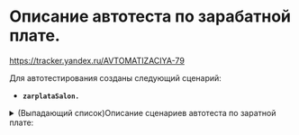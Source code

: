 # Описание автотеста по зарабатной плате.
https://tracker.yandex.ru/AVTOMATIZACIYA-79

Для автотестирования созданы следующий сценарий:

-   **`zarplataSalon.`**


<details><summary>(Выпадающий список)Описание сценариев автотеста по заратной плате: </summary>

-   **Сценарий: Создание пользователя - Бухгалтер.**

Под Админом удаляется пользователь бухгалтерии, создается новый для тестирования, добавляются новому пользователю новые права для тестирования ЗП.

-   **Сценарий: Проверка на ошибки и заход под Бухгалтера.**

Проверяется первый сценарий на наличие ошибок, в случае если их нет то фича файла продолжает своё выполнение. После проверки выходится из под Админа и заходится под новым бухгалтером.

-   **Сценарий: Блок 1:Оклад - не зависит от выработки(Оклад1).**

Удаляются все переменные > Через регистр "КалендарныеГрафики" на первое число месяца выставляется константа "ДеньВключенВГрафик", делается это для того чтобы избежать праздничные дни > Создается мастер салона красоты > Соответствующий сценарию оклад добавляется мастеру в Начисления и удержания > После добавления начисления создается документ Начисление зарплаты и проверяется что таблица начисления равна той что указана в шаблоне.

После проверки добавленное начисление удаляется из карточки мастера.

-   **Сценарий: Блок1: Оклад - зависит от выработки по дням(Оклад2)**

В карточке мастера создается новый оклад и добавляется в начисления и удержания > Создается табель рабочего времени с указанием нашего мастера > После создания табеля,  создается документ Начисления зарплаты и проверяется что таблица начисления равна той что указана в шаблоне.

После проверки добавленное начисление удаляется из карточки мастера.

-   **Сценарий: Блок1: Оклад - зависит от выработки по часам(Оклад3)**

Работает по аналогии как сценарий "Блок 1:Оклад - не зависит от выработки(Оклад1)."

-   **Сценарий: Блок1: Тариф - за час(Тариф1).**
-   **Сценарий: Блок1: Тариф - за выход(Тариф2).**

Удаляются переменные > Создается новый мастер и создается начисление согласно сценарию > Создается табель учета рабочего времени с указанием мастера > Создается документ Начисление зарплаты и проверяется что таблица начисления равна той что указана в шаблоне.

После проверки добавленное начисление удаляется из карточки мастера.

-   **Сценарий: Блок1: Тариф - за выполнение плана(Тариф3).**

Мастеру добавляется соответствующие сценарию начисление > Создается услуга > Открывается карточка мастера и в разделе Услуги сотрудника добавляется эта новая услуга > Создается продажа этой услуг, а после нее создается план продаж на этого мастера > Создается документ Начисление зарплаты и проверяется что таблица начисления равна той что указана в шаблоне.

После проверки добавленное начисление удаляется из карточки мастера.

-   **Сценарий: Блок1: Процент - продаж сотрудника(Процент1).**
-   **Сценарий: Блок1: Процент - продаж всего салона(Процент2).**
-   **Сценарий: Блок1: Процент - продаж всего салона по графику работы сотрудника(Процент3).**
-   **Сценарий: Блок1: Процент - стоимости оформленных продаж(Процент5).**
-   **Сценарий: Блок1: Процент - стоимости оказанных сотрудником услуг(Процент6).**
-   **Сценарий: Блок1: Процент - стоимости оказанных и оплаченных сотрудником услуг и проданных товаров(Процент7).**
-   **Сценарий: Блок1: Процент - стоимости оказанных услуг сотрудником в качестве ассистента(Процент8).**
-   **Сценарий: Блок1: Процент - продаж сотрудника в качестве ассистента(Процент9).**

По сути все эти сценарии работают одинаково(могут использовать уже существующие продажи/визиты, или же создаются новые), за исключением некоторых моментов, где нужны другие способы активация условий начисления.

После проверки добавленное начисление удаляется из карточки мастера.

-   **Сценарий:Блок1: Прочее (ручное).**

Создается новое ручное начисление и добавляется в карточку сотрудника > Создается документ Начисление зарплаты, в нем выбирает ручное начисление и указывается сумма, и проверяется что таблица начисления равна той что указана в шаблоне.

После проверки добавленное начисление удаляется из карточки мастера.

-   **Сценарий: Блок1- удержание за месяц(Удержание1)**
-   **Сценарий: Блок1- удержание за период начисления(Удержание2)**

Создается начисление согласно сценарию > Создается документ Начисление зарплаты и проверяется что таблица начисления равна той что указана в шаблоне.

После проверки добавленное начисление удаляется из карточки мастера.


-   **Сценарий: Блок2 - Максимум**

Удаляются переменные > Создается новы ймастер салона красоты > Создается группа начисления "Максимум" и в ней два разных оклада(10к и 20к).

Потом настройки группы меняются так, Максимум > Минимум > Сумма. После каждой смены настройки создается документ Начисление зарплаты, в нем выбирает ручное начисление и указывается сумма, и проверяется что таблица начисления равна той что указана в шаблоне.

После того как последняя настройка "Сумма" отработала, то документ начисления сохраняется и по нему идет проверка всех печатных форм.
</details>